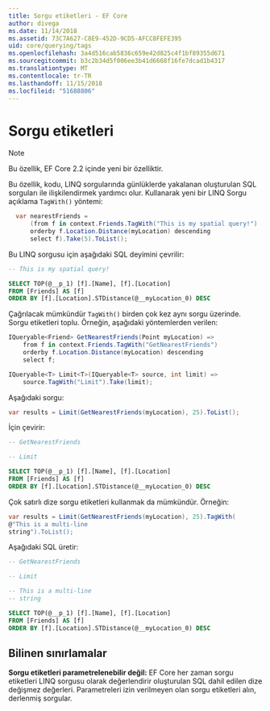 ```yaml
---
title: Sorgu etiketleri - EF Core
author: divega
ms.date: 11/14/2018
ms.assetid: 73C7A627-C8E9-452D-9CD5-AFCC8FEFE395
uid: core/querying/tags
ms.openlocfilehash: 3a4d516cab5836c659e42d825c4f1bf89355d671
ms.sourcegitcommit: b3c2b34d5f006ee3b41d6668f16fe7dcad1b4317
ms.translationtype: MT
ms.contentlocale: tr-TR
ms.lasthandoff: 11/15/2018
ms.locfileid: "51688806"
---
```

# <a name="query-tags"></a>Sorgu etiketleri
> [!NOTE]
> Bu özellik, EF Core 2.2 içinde yeni bir özelliktir.

Bu özellik, kodu, LINQ sorgularında günlüklerde yakalanan oluşturulan SQL sorguları ile ilişkilendirmek yardımcı olur.
Kullanarak yeni bir LINQ Sorgu açıklama `TagWith()` yöntemi: 

``` csharp
  var nearestFriends =
      (from f in context.Friends.TagWith("This is my spatial query!")
      orderby f.Location.Distance(myLocation) descending
      select f).Take(5).ToList();
```

Bu LINQ sorgusu için aşağıdaki SQL deyimini çevrilir:

``` sql
-- This is my spatial query!

SELECT TOP(@__p_1) [f].[Name], [f].[Location]
FROM [Friends] AS [f]
ORDER BY [f].[Location].STDistance(@__myLocation_0) DESC
```

Çağrılacak mümkündür `TagWith()` birden çok kez aynı sorgu üzerinde.
Sorgu etiketleri toplu.
Örneğin, aşağıdaki yöntemlerden verilen:

``` csharp
IQueryable<Friend> GetNearestFriends(Point myLocation) =>
    from f in context.Friends.TagWith("GetNearestFriends")
    orderby f.Location.Distance(myLocation) descending
    select f;

IQueryable<T> Limit<T>(IQueryable<T> source, int limit) =>
    source.TagWith("Limit").Take(limit);
```

Aşağıdaki sorgu:   

``` csharp
var results = Limit(GetNearestFriends(myLocation), 25).ToList();
```

İçin çevirir:

``` sql
-- GetNearestFriends

-- Limit

SELECT TOP(@__p_1) [f].[Name], [f].[Location]
FROM [Friends] AS [f]
ORDER BY [f].[Location].STDistance(@__myLocation_0) DESC
```

Çok satırlı dize sorgu etiketleri kullanmak da mümkündür.
Örneğin:

``` csharp
var results = Limit(GetNearestFriends(myLocation), 25).TagWith(
@"This is a multi-line
string").ToList();
```

Aşağıdaki SQL üretir:

``` sql
-- GetNearestFriends

-- Limit

-- This is a multi-line
-- string

SELECT TOP(@__p_1) [f].[Name], [f].[Location]
FROM [Friends] AS [f]
ORDER BY [f].[Location].STDistance(@__myLocation_0) DESC
```

## <a name="known-limitations"></a>Bilinen sınırlamalar
**Sorgu etiketleri parametrelenebilir değil:** EF Core her zaman sorgu etiketleri LINQ sorgusu olarak değerlendirir oluşturulan SQL dahil edilen dize değişmez değerleri.
Parametreleri izin verilmeyen olan sorgu etiketleri alın, derlenmiş sorgular.
